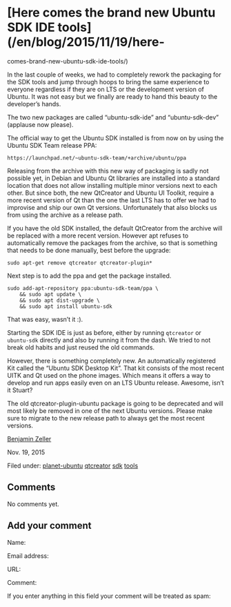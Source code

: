 





#  [Here comes the brand new Ubuntu SDK IDE tools](/en/blog/2015/11/19/here-
comes-brand-new-ubuntu-sdk-ide-tools/)

In the last couple of weeks, we had to completely rework the packaging for the
SDK tools and jump through hoops to bring the same experience to everyone
regardless if they are on LTS or the development version of Ubuntu. It was not
easy but we finally are ready to hand this beauty to the developer’s hands.

The two new packages are called “ubuntu-sdk-ide” and “ubuntu-sdk-dev”
(applause now please).

The official way to get the Ubuntu SDK installed is from now on by using the
Ubuntu SDK Team release PPA:

    https://launchpad.net/~ubuntu-sdk-team/+archive/ubuntu/ppa

Releasing from the archive with this new way of packaging is sadly not
possible yet, in Debian and Ubuntu Qt libraries are installed into a standard
location that does not allow installing multiple minor versions next to each
other. But since both, the new QtCreator and Ubuntu UI Toolkit, require a more
recent version of Qt than the one the last LTS has to offer we had to
improvise and ship our own Qt versions. Unfortunately that also blocks us from
using the archive as a release path.

If you have the old SDK installed, the default QtCreator from the archive will
be replaced with a more recent version. However apt refuses to automatically
remove the packages from the archive, so that is something that needs to be
done manually, best before the upgrade:

    
    sudo apt-get remove qtcreator qtcreator-plugin*

Next step is to add the ppa and get the package installed.

    
    sudo add-apt-repository ppa:ubuntu-sdk-team/ppa \
        && sudo apt update \
        && sudo apt dist-upgrade \
        && sudo apt install ubuntu-sdk

That was easy, wasn’t it :).

Starting the SDK IDE is just as before, either by running `qtcreator` or
`ubuntu-sdk` directly and also by running it from the dash. We tried to not
break old habits and just reused the old commands.

However, there is something completely new. An automatically registered Kit
called the “Ubuntu SDK Desktop Kit”. That kit consists of the most recent UITK
and Qt used on the phone images. Which means it offers a way to develop and
run apps easily even on an LTS Ubuntu release. Awesome, isn’t it Stuart?

The old qtcreator-plugin-ubuntu package is going to be deprecated and will
most likely be removed in one of the next Ubuntu versions. Please make sure to
migrate to the new release path to always get the most recent versions.

[Benjamin Zeller](/en/blog/authors/zeller-benjamin/)

Nov. 19, 2015

Filed under: [planet-ubuntu](/en/blog/tags/planet-ubuntu/)
[qtcreator](/en/blog/tags/qtcreator/) [sdk](/en/blog/tags/sdk/)
[tools](/en/blog/tags/tools/)





## Comments

No comments yet.

## Add your comment

Name:

Email address:

URL:

Comment:

If you enter anything in this field your comment will be treated as spam:






